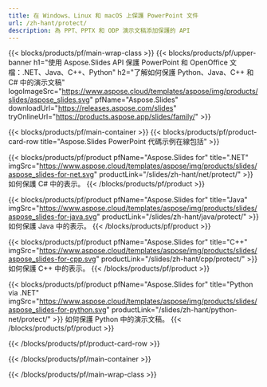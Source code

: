 ```yaml
---
title: 在 Windows、Linux 和 macOS 上保護 PowerPoint 文件
url: /zh-hant/protect/
description: 為 PPT、PPTX 和 ODP 演示文稿添加保護的 API
---
```


{{< blocks/products/pf/main-wrap-class >}}
{{< blocks/products/pf/upper-banner h1="使用 Aspose.Slides API 保護 PowerPoint 和 OpenOffice 文檔：.NET、Java、C++、Python" h2="了解如何保護 Python、Java、C++ 和 C# 中的演示文稿" logoImageSrc="https://www.aspose.cloud/templates/aspose/img/products/slides/aspose_slides.svg" pfName="Aspose.Slides" downloadUrl="https://releases.aspose.com/slides" tryOnlineUrl="https://products.aspose.app/slides/family/" >}}

{{< blocks/products/pf/main-container >}}
{{< blocks/products/pf/product-card-row title="Aspose.Slides PowerPoint 代碼示例在線包括" >}}

{{< blocks/products/pf/product pfName="Aspose.Slides for" title=".NET" imgSrc="https://www.aspose.cloud/templates/aspose/img/products/slides/aspose_slides-for-net.svg" productLink="/slides/zh-hant/net/protect/" >}}
如何保護 C# 中的表示。
{{< /blocks/products/pf/product >}}

{{< blocks/products/pf/product pfName="Aspose.Slides for" title="Java" imgSrc="https://www.aspose.cloud/templates/aspose/img/products/slides/aspose_slides-for-java.svg" productLink="/slides/zh-hant/java/protect/" >}}
如何保護 Java 中的表示。
{{< /blocks/products/pf/product >}}

{{< blocks/products/pf/product pfName="Aspose.Slides for" title="C++" imgSrc="https://www.aspose.cloud/templates/aspose/img/products/slides/aspose_slides-for-cpp.svg" productLink="/slides/zh-hant/cpp/protect/" >}}
如何保護 C++ 中的表示。
{{< /blocks/products/pf/product >}}

{{< blocks/products/pf/product pfName="Aspose.Slides for" title="Python via .NET" imgSrc="https://www.aspose.cloud/templates/aspose/img/products/slides/aspose_slides-for-python.svg" productLink="/slides/zh-hant/python-net/protect/" >}}
如何保護 Python 中的演示文稿。
{{< /blocks/products/pf/product >}}

{{< /blocks/products/pf/product-card-row >}}

{{< /blocks/products/pf/main-container >}}

{{< /blocks/products/pf/main-wrap-class >}}
